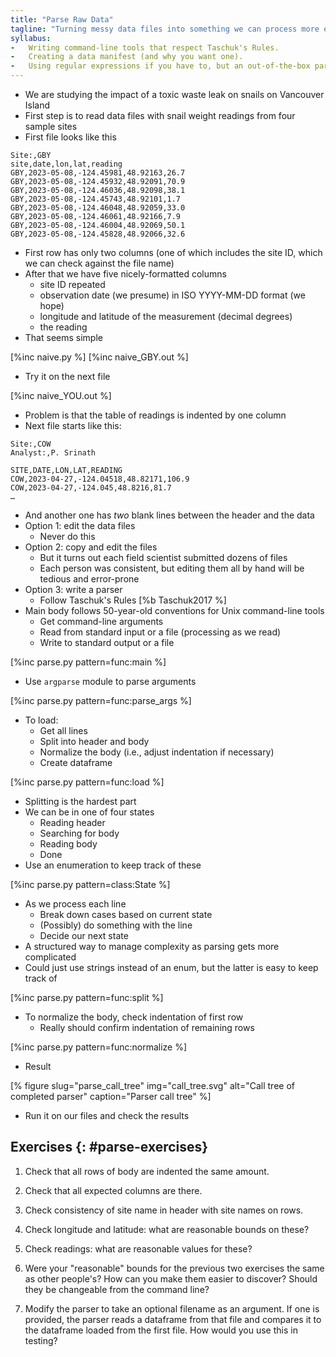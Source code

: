 ```yaml
---
title: "Parse Raw Data"
tagline: "Turning messy data files into something we can process more easily."
syllabus:
-   Writing command-line tools that respect Taschuk's Rules.
-   Creating a data manifest (and why you want one).
-   Using regular expressions if you have to, but an out-of-the-box parser if one is available.
---
```


-   We are studying the impact of a toxic waste leak on snails on Vancouver Island
-   First step is to read data files with snail weight readings from four sample sites
-   First file looks like this

```csv
Site:,GBY
site,date,lon,lat,reading
GBY,2023-05-08,-124.45981,48.92163,26.7
GBY,2023-05-08,-124.45932,48.92091,70.9
GBY,2023-05-08,-124.46036,48.92098,38.1
GBY,2023-05-08,-124.45743,48.92101,1.7
GBY,2023-05-08,-124.46048,48.92059,33.0
GBY,2023-05-08,-124.46061,48.92166,7.9
GBY,2023-05-08,-124.46004,48.92069,50.1
GBY,2023-05-08,-124.45828,48.92066,32.6
```

-   First row has only two columns (one of which includes the site ID, which we can check against the file name)
-   After that we have five nicely-formatted columns
    -   site ID repeated
    -   observation date (we presume) in ISO YYYY-MM-DD format (we hope)
    -   longitude and latitude of the measurement (decimal degrees)
    -   the reading
-   That seems simple

[%inc naive.py %]
[%inc naive_GBY.out %]

-   Try it on the next file

[%inc naive_YOU.out %]

-   Problem is that the table of readings is indented by one column
-   Next file starts like this:

```csv
Site:,COW
Analyst:,P. Srinath

SITE,DATE,LON,LAT,READING
COW,2023-04-27,-124.04518,48.82171,106.9
COW,2023-04-27,-124.045,48.8216,81.7
…
```

-   And another one has *two* blank lines between the header and the data
-   Option 1: edit the data files
    -   Never do this
-   Option 2: copy and edit the files
    -   But it turns out each field scientist submitted dozens of files
    -   Each person was consistent, but editing them all by hand will be tedious and error-prone
-   Option 3: write a parser
    -   Follow Taschuk's Rules [%b Taschuk2017 %]
-   Main body follows 50-year-old conventions for Unix command-line tools
    -   Get command-line arguments
    -   Read from standard input or a file (processing as we read)
    -   Write to standard output or a file

[%inc parse.py pattern=func:main %]

-   Use `argparse` module to parse arguments

[%inc parse.py pattern=func:parse_args %]

-   To load:
    -   Get all lines
    -   Split into header and body
    -   Normalize the body (i.e., adjust indentation if necessary)
    -   Create dataframe

[%inc parse.py pattern=func:load %]

-   Splitting is the hardest part
-   We can be in one of four states
    -   Reading header
    -   Searching for body
    -   Reading body
    -   Done
-   Use an enumeration to keep track of these

[%inc parse.py pattern=class:State %]

-   As we process each line
    -   Break down cases based on current state
    -   (Possibly) do something with the line
    -   Decide our next state
-   A structured way to manage complexity as parsing gets more complicated
   -   Could just use strings instead of an enum, but the latter is easy to keep track of

[%inc parse.py pattern=func:split %]

-   To normalize the body, check indentation of first row
    -   Really should confirm indentation of remaining rows

[%inc parse.py pattern=func:normalize %]

-   Result

[% figure
   slug="parse_call_tree"
   img="call_tree.svg"
   alt="Call tree of completed parser"
   caption="Parser call tree"
%]

-   Run it on our files and check the results

## Exercises {: #parse-exercises}

1.  Check that all rows of body are indented the same amount.

1.  Check that all expected columns are there.

1.  Check consistency of site name in header with site names on rows.

1.  Check longitude and latitude: what are reasonable bounds on these?

1.  Check readings: what are reasonable values for these?

1.  Were your "reasonable" bounds for the previous two exercises the same as other people's?
    How can you make them easier to discover?
    Should they be changeable from the command line?

1.  Modify the parser to take an optional filename as an argument.
    If one is provided,
    the parser reads a dataframe from that file
    and compares it to the dataframe loaded from the first file.
    How would you use this in testing?
